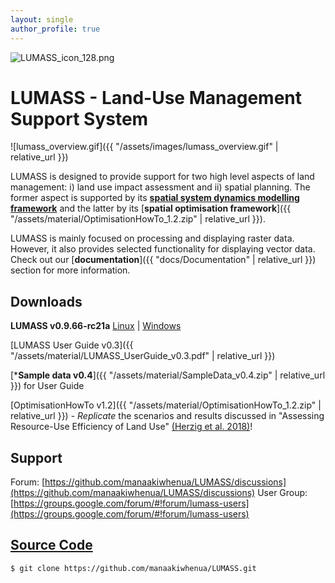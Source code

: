 ```yaml
---
layout: single
author_profile: true
---
```


<link rel="shortcut icon" type="image/x-icon" href="LUMASS_icon_64.ico">

![LUMASS_icon_128.png](https://bitbucket.org/repo/B4qdnE/images/799937131-LUMASS_icon_128.png)

# LUMASS - Land-Use Management Support System

![lumass_overview.gif]({{ "/assets/images/lumass_overview.gif" | relative_url }})

LUMASS is designed to provide support for two high level aspects of land management: i) land use impact assessment and ii) spatial planning. The former aspect is supported by its [**spatial system dynamics modelling framework**](https://youtu.be/aN2H-izUyCE) and the latter by its [**spatial optimisation framework**]({{ "/assets/material/OptimisationHowTo_1.2.zip" | relative_url }}). 

LUMASS is mainly focused on processing and displaying raster data. However, it also provides selected functionality for displaying vector data. Check out our [**documentation**]({{ "docs/Documentation" | relative_url }}) section for more information.  

## Downloads

**LUMASS v0.9.66-rc21a** [Linux](https://github.com/manaakiwhenua/LUMASS/releases/download/0.9.66-rc21a/lumass-0.9.66-rc21a-x86_64.AppImage) \| [Windows](https://github.com/manaakiwhenua/LUMASS/releases/download/0.9.66-rc21a/lumass-0.9.66-rc21a.7z)

[LUMASS User Guide v0.3]({{ "/assets/material/LUMASS_UserGuide_v0.3.pdf" | relative_url }})

[***Sample data v0.4**]({{ "/assets/material/SampleData_v0.4.zip" | relative_url }}) for User Guide

[OptimisationHowTo v1.2]({{ "/assets/material/OptimisationHowTo_1.2.zip" | relative_url }}) - *Replicate* the scenarios and results discussed in "Assessing Resource-Use Efficiency of Land Use" [(Herzig et al. 2018)](http://dx.doi.org/10.1016/j.envsoft.2018.05.005)!

## Support

Forum: [https://github.com/manaakiwhenua/LUMASS/discussions](https://github.com/manaakiwhenua/LUMASS/discussions)
User Group: [https://groups.google.com/forum/#!forum/lumass-users](https://groups.google.com/forum/#!forum/lumass-users)

## [Source Code](https://github.com/manaakiwhenua/LUMASS)
```
$ git clone https://github.com/manaakiwhenua/LUMASS.git
```
